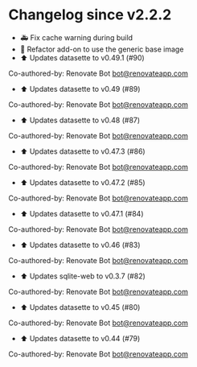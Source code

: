 # Changelog since v2.2.2
- 🚑 Fix cache warning during build 
- 🔨 Refactor add-on to use the generic base image 
- ⬆ Updates datasette to v0.49.1 (#90)

Co-authored-by: Renovate Bot <bot@renovateapp.com> 
- ⬆ Updates datasette to v0.49 (#89)

Co-authored-by: Renovate Bot <bot@renovateapp.com> 
- ⬆ Updates datasette to v0.48 (#87)

Co-authored-by: Renovate Bot <bot@renovateapp.com> 
- ⬆ Updates datasette to v0.47.3 (#86)

Co-authored-by: Renovate Bot <bot@renovateapp.com> 
- ⬆ Updates datasette to v0.47.2 (#85)

Co-authored-by: Renovate Bot <bot@renovateapp.com> 
- ⬆ Updates datasette to v0.47.1 (#84)

Co-authored-by: Renovate Bot <bot@renovateapp.com> 
- ⬆ Updates datasette to v0.46 (#83)

Co-authored-by: Renovate Bot <bot@renovateapp.com> 
- ⬆ Updates sqlite-web to v0.3.7 (#82)

Co-authored-by: Renovate Bot <bot@renovateapp.com> 
- ⬆ Updates datasette to v0.45 (#80)

Co-authored-by: Renovate Bot <bot@renovateapp.com> 
- ⬆ Updates datasette to v0.44 (#79)

Co-authored-by: Renovate Bot <bot@renovateapp.com> 
